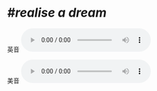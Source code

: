 # ***\#realise a dream*** 
英音
<audio src="./media/realise a dream1_AAC.aac" controls="controls"></audio>

美音
<audio src="./media/realise a dream2_AAC.aac" controls="controls"></audio>



  

